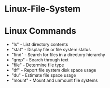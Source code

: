 # Linux-File-System

# Linux Commands 

- "ls" - List directory contents
- "stat" - Display file or file system status
- "find" - Search for files in a directory hierarchy
- "grep" - Search through text
- "file" - Determine file type
- "df" - Report file system disk space usage
- "du" - Estimate file space usage
- "mount" - Mount and unmount file systems
